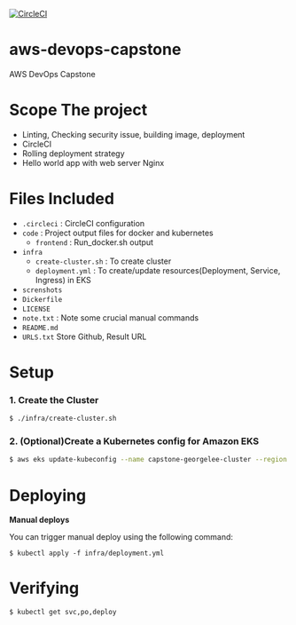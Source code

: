 [![CircleCI](https://dl.circleci.com/status-badge/img/gh/vanthonglee/aws-devops-capstone/tree/main.svg?style=svg)](https://dl.circleci.com/status-badge/redirect/gh/vanthonglee/aws-devops-capstone/tree/main)

# aws-devops-capstone
AWS DevOps Capstone

# Scope The project
* Linting, Checking security issue, building image, deployment
* CircleCI 
* Rolling deployment strategy
* Hello world app with web server Nginx


# Files Included

* `.circleci` : CircleCI configuration
* `code` : Project output files for docker and kubernetes
    * `frontend` : Run_docker.sh output
* `infra`   
    * `create-cluster.sh` : To create cluster
    * `deployment.yml` : To create/update resources(Deployment, Service, Ingress) in EKS
* `screnshots`  
* `Dickerfile`
* `LICENSE`
* `note.txt` : Note some crucial manual commands 
* `README.md`
* `URLS.txt` Store Github, Result URL
# Setup
### 1. Create the Cluster

```sh
$ ./infra/create-cluster.sh
```

### 2. (Optional)Create a Kubernetes config for Amazon EKS

```sh
$ aws eks update-kubeconfig --name capstone-georgelee-cluster --region us-east-1
```
# Deploying

**Manual deploys**

You can trigger manual deploy using the following command: 

```
$ kubectl apply -f infra/deployment.yml
```

# Verifying

```sh
$ kubectl get svc,po,deploy
```

